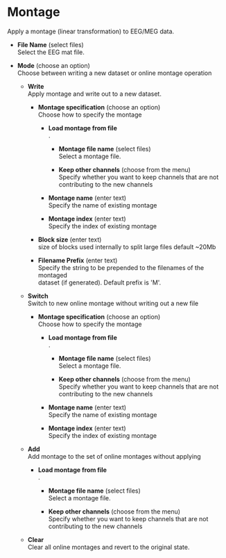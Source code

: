 # Montage  
Apply a montage (linear transformation) to EEG/MEG data.  

* **File Name** (select files)  
Select the EEG mat file.  

* **Mode** (choose an option)  
Choose between writing a new dataset or online montage operation  

    * **Write**   
    Apply montage and write out to a new dataset.  

        * **Montage specification** (choose an option)  
        Choose how to specify the montage  

            * **Load montage from file**   
            .  

                * **Montage file name** (select files)  
                Select a montage file.  

                * **Keep other channels** (choose from the menu)  
                Specify whether you want to keep channels that are not contributing to the new channels  

            * **Montage name** (enter text)  
            Specify the name of existing montage  

            * **Montage index** (enter text)  
            Specify the index of existing montage  

        * **Block size** (enter text)  
        size of blocks used internally to split large files default ~20Mb  

        * **Filename Prefix** (enter text)  
        Specify the string to be prepended to the filenames of the montaged   
        dataset (if generated). Default prefix is 'M'.  

    * **Switch**   
    Switch to new online montage without writing out a new file  

        * **Montage specification** (choose an option)  
        Choose how to specify the montage  

            * **Load montage from file**   
            .  

                * **Montage file name** (select files)  
                Select a montage file.  

                * **Keep other channels** (choose from the menu)  
                Specify whether you want to keep channels that are not contributing to the new channels  

            * **Montage name** (enter text)  
            Specify the name of existing montage  

            * **Montage index** (enter text)  
            Specify the index of existing montage  

    * **Add**   
    Add montage to the set of online montages without applying  

        * **Load montage from file**   
        .  

            * **Montage file name** (select files)  
            Select a montage file.  

            * **Keep other channels** (choose from the menu)  
            Specify whether you want to keep channels that are not contributing to the new channels  

    * **Clear**   
    Clear all online montages and revert to the original state.  

